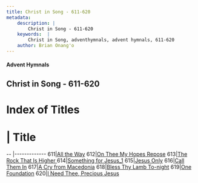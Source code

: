 ```yaml
---
title: Christ in Song - 611-620
metadata:
    description: |
        Christ in Song - 611-620
    keywords:  |
        Christ in Song, adventhymnals, advent hymnals, 611-620
    author: Brian Onang'o
---
```


#### Advent Hymnals
## Christ in Song - 611-620

# Index of Titles
# | Title                        
-- |-------------
611|[All the Way](/christ-in-song/601-700/611-620/All-the-Way)
612|[On Thee My Hopes Repose](/christ-in-song/601-700/611-620/On-Thee-My-Hopes-Repose)
613|[The Rock That Is Higher ](/christ-in-song/601-700/611-620/The-Rock-That-Is-Higher-)
614|[Something for Jesus_1](/christ-in-song/601-700/611-620/Something-for-Jesus_1)
615|[Jesus Only](/christ-in-song/601-700/611-620/Jesus-Only)
616|[Call Them In](/christ-in-song/601-700/611-620/Call-Them-In)
617|[A Cry from Macedonia](/christ-in-song/601-700/611-620/A-Cry-from-Macedonia)
618|[Bless Thy Lamb To-night](/christ-in-song/601-700/611-620/Bless-Thy-Lamb-To-night)
619|[One Foundation](/christ-in-song/601-700/611-620/One-Foundation)
620|[I Need Thee, Precious Jesus](/christ-in-song/601-700/611-620/I-Need-Thee,-Precious-Jesus)